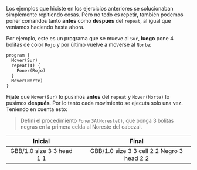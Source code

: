 Los ejemplos que hiciste en los ejercicios anteriores se solucionaban simplemente repitiendo cosas. Pero no todo es repetir, también podemos poner comandos tanto **antes** como **después** del `repeat`, al igual que veníamos haciendo hasta ahora.

Por ejemplo, este es un programa que se mueve al `Sur`, **luego** pone 4 bolitas de color `Rojo` y por último vuelve a moverse al `Norte`:

```gobstones
program {
  Mover(Sur)
  repeat(4) {
    Poner(Rojo)
  }
  Mover(Norte)
}
```

Fijate que `Mover(Sur)` lo pusimos **antes** del `repeat` y `Mover(Norte)` lo pusimos **después**. Por lo tanto cada movimiento se ejecuta solo una vez. Teniendo en cuenta esto:

> Definí el procedimiento `Poner3AlNoreste()`, que ponga 3 bolitas negras en la primera celda al Noreste del cabezal.

<table class= "table" style="width:100%">
  <thead>
  <tr>
    <th style="text-align: center">Inicial</th>
    <th style="text-align: center"></th> 
    <th style="text-align: center">Final</th>
  </tr>
  </thead>
  <tbody>
  <tr>
    <td style="text-align: center">  
      <gs-board>
        GBB/1.0
        size 3 3
        head 1 1
      </gs-board>
    </td>
    <td style="text-align: center"><i class="fa fa-arrow-right"></i></td> 
    <td style="text-align: center">
      <gs-board>
        GBB/1.0
        size 3 3
        cell 2 2 Negro 3
        head 2 2
      </gs-board>
    </td>
  </tr>
  <tbody>
</table>